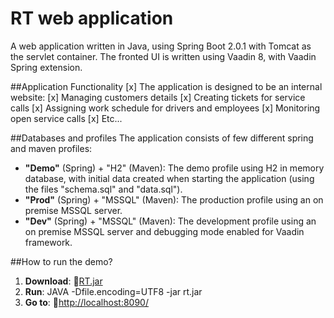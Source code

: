 # RT web application

A web application written in Java, using Spring Boot 2.0.1 with Tomcat as the servlet container.
The fronted UI is written using Vaadin 8, with Vaadin Spring extension.

##Application Functionality
[x] The application is designed to be an internal website:
[x] Managing customers details
[x] Creating tickets for service calls
[x] Assigning work schedule for drivers and employees
[x] Monitoring open service calls
[x] Etc...

##Databases and profiles
The application consists of few different spring and maven profiles:
* **"Demo"** (Spring) + "H2" (Maven): The demo profile using H2 in memory database, with initial data created when starting the application (using the files "schema.sql" and "data.sql").
* **"Prod"** (Spring) + "MSSQL" (Maven): The production profile using an on premise MSSQL server.
* **"Dev"** (Spring) + "MSSQL" (Maven): The development profile using an on premise MSSQL server and debugging mode enabled for Vaadin framework.

##How to run the demo?
1. **Download**: :link:[RT.jar](https://drive.google.com/file/d/1SEB9qbpnZ24JYBqUHcheoSdYe-Y1Ubrc/view?usp=sharing)
2. **Run**: JAVA -Dfile.encoding=UTF8 -jar rt.jar
3. **Go to**: :link:[http://localhost:8090/](http://localhost:8090/)
